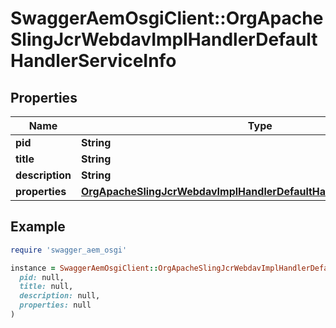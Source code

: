 # SwaggerAemOsgiClient::OrgApacheSlingJcrWebdavImplHandlerDefaultHandlerServiceInfo

## Properties

| Name | Type | Description | Notes |
| ---- | ---- | ----------- | ----- |
| **pid** | **String** |  | [optional] |
| **title** | **String** |  | [optional] |
| **description** | **String** |  | [optional] |
| **properties** | [**OrgApacheSlingJcrWebdavImplHandlerDefaultHandlerServiceProperties**](OrgApacheSlingJcrWebdavImplHandlerDefaultHandlerServiceProperties.md) |  | [optional] |

## Example

```ruby
require 'swagger_aem_osgi'

instance = SwaggerAemOsgiClient::OrgApacheSlingJcrWebdavImplHandlerDefaultHandlerServiceInfo.new(
  pid: null,
  title: null,
  description: null,
  properties: null
)
```

